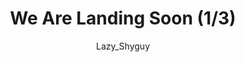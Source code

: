 ---
media: "images/rounds/round_1/landing_1.png"
media_type: image
title: We Are Landing Soon (1/3)
author: [Lazy_Shyguy]
desc: Bjeurn Suez lets the crew know that command is currently conducting the pre-landing checks.
---